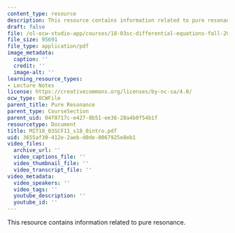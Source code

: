 ```yaml
---
content_type: resource
description: This resource contains information related to pure resonance.
draft: false
file: /ol-ocw-studio-app/courses/18-03sc-differential-equations-fall-2011/3655af30412e2aebd0de0067925e8eb1_MIT18_03SCF11_s18_0intro.pdf
file_size: 95691
file_type: application/pdf
image_metadata:
  caption: ''
  credit: ''
  image-alt: ''
learning_resource_types:
- Lecture Notes
license: https://creativecommons.org/licenses/by-nc-sa/4.0/
ocw_type: OCWFile
parent_title: Pure Resonance
parent_type: CourseSection
parent_uid: 04f0717c-e427-8b51-ee36-28a4b0f54b1f
resourcetype: Document
title: MIT18_03SCF11_s18_0intro.pdf
uid: 3655af30-412e-2aeb-d0de-0067925e8eb1
video_files:
  archive_url: ''
  video_captions_file: ''
  video_thumbnail_file: ''
  video_transcript_file: ''
video_metadata:
  video_speakers: ''
  video_tags: ''
  youtube_description: ''
  youtube_id: ''
---
```

This resource contains information related to pure resonance.